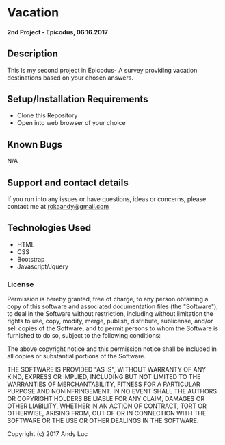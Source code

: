# Vacation

#### 2nd Project - Epicodus, 06.16.2017

## Description

This is my second project in Epicodus- A survey providing vacation destinations based on your chosen answers.  

## Setup/Installation Requirements

* Clone this Repository
* Open into web browser of your choice

## Known Bugs

N/A

## Support and contact details

If you run into any issues or have questions, ideas or concerns, please contact me at rokaandy@gmail.com

## Technologies Used

* HTML
* CSS
* Bootstrap
* Javascript/Jquery

### License

Permission is hereby granted, free of charge, to any person obtaining a copy
of this software and associated documentation files (the "Software"), to deal
in the Software without restriction, including without limitation the rights
to use, copy, modify, merge, publish, distribute, sublicense, and/or sell
copies of the Software, and to permit persons to whom the Software is
furnished to do so, subject to the following conditions:

The above copyright notice and this permission notice shall be included in all
copies or substantial portions of the Software.

THE SOFTWARE IS PROVIDED "AS IS", WITHOUT WARRANTY OF ANY KIND, EXPRESS OR
IMPLIED, INCLUDING BUT NOT LIMITED TO THE WARRANTIES OF MERCHANTABILITY,
FITNESS FOR A PARTICULAR PURPOSE AND NONINFRINGEMENT. IN NO EVENT SHALL THE
AUTHORS OR COPYRIGHT HOLDERS BE LIABLE FOR ANY CLAIM, DAMAGES OR OTHER
LIABILITY, WHETHER IN AN ACTION OF CONTRACT, TORT OR OTHERWISE, ARISING FROM,
OUT OF OR IN CONNECTION WITH THE SOFTWARE OR THE USE OR OTHER DEALINGS IN THE
SOFTWARE.

Copyright (c) 2017 Andy Luc
